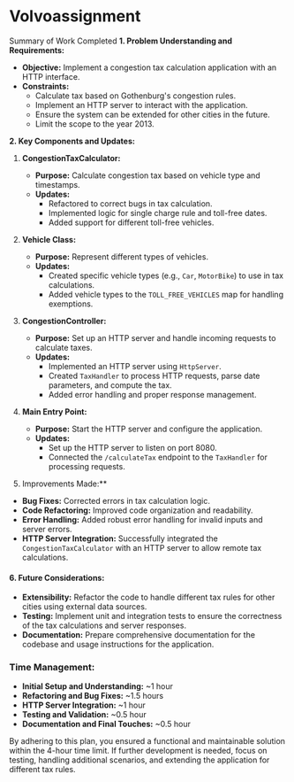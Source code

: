 # Volvoassignment
Summary of Work Completed
 **1. Problem Understanding and Requirements:**
- **Objective:** Implement a congestion tax calculation application with an HTTP interface.
- **Constraints:**
  - Calculate tax based on Gothenburg's congestion rules.
  - Implement an HTTP server to interact with the application.
  - Ensure the system can be extended for other cities in the future.
  - Limit the scope to the year 2013.

 **2. Key Components and Updates:**

1. **CongestionTaxCalculator:**
   - **Purpose:** Calculate congestion tax based on vehicle type and timestamps.
   - **Updates:**
     - Refactored to correct bugs in tax calculation.
     - Implemented logic for single charge rule and toll-free dates.
     - Added support for different toll-free vehicles.

2. **Vehicle Class:**
   - **Purpose:** Represent different types of vehicles.
   - **Updates:**
     - Created specific vehicle types (e.g., `Car`, `MotorBike`) to use in tax calculations.
     - Added vehicle types to the `TOLL_FREE_VEHICLES` map for handling exemptions.

3. **CongestionController:**
   - **Purpose:** Set up an HTTP server and handle incoming requests to calculate taxes.
   - **Updates:**
     - Implemented an HTTP server using `HttpServer`.
     - Created `TaxHandler` to process HTTP requests, parse date parameters, and compute the tax.
     - Added error handling and proper response management.

4. **Main Entry Point:**
   - **Purpose:** Start the HTTP server and configure the application.
   - **Updates:**
     - Set up the HTTP server to listen on port 8080.
     - Connected the `/calculateTax` endpoint to the `TaxHandler` for processing requests.

5. Improvements Made:**
- **Bug Fixes:** Corrected errors in tax calculation logic.
- **Code Refactoring:** Improved code organization and readability.
- **Error Handling:** Added robust error handling for invalid inputs and server errors.
- **HTTP Server Integration:** Successfully integrated the `CongestionTaxCalculator` with an HTTP server to allow remote tax calculations.

#### **6. Future Considerations:**
- **Extensibility:** Refactor the code to handle different tax rules for other cities using external data sources.
- **Testing:** Implement unit and integration tests to ensure the correctness of the tax calculations and server responses.
- **Documentation:** Prepare comprehensive documentation for the codebase and usage instructions for the application.

### Time Management:

- **Initial Setup and Understanding:** ~1 hour
- **Refactoring and Bug Fixes:** ~1.5 hours
- **HTTP Server Integration:** ~1 hour
- **Testing and Validation:** ~0.5 hour
- **Documentation and Final Touches:** ~0.5 hour

By adhering to this plan, you ensured a functional and maintainable solution within the 4-hour time limit. If further development is needed, focus on testing, handling additional scenarios, and extending the application for different tax rules.
